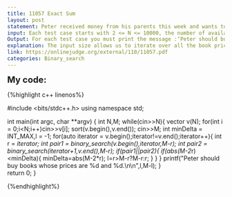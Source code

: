 ```yaml
---
title: 11057 Exact Sum
layout: post
statement: Peter received money from his parents this week and wants to spend it all buying books. But he does not read a book so fast, because he likes to enjoy every single word while he is reading. In this way, it takes him a week to finish a book.As Peter receives money every two weeks, he decided to buy two books, then he can read them until receive more money. As he wishes to spend all the money, he should choose two books whose prices summed up are equal to the money that he has. It is a little bit difficult to find these books, so Peter asks your help to find them.
input: Each test case starts with 2 <= N <= 10000, the number of available books. Next line will have N integers, representing the price of each book, a book costs less than 1000001. Then there is another line with an integer M, representing how much money Peter has. There is a blank line after each test case. The input is terminated by end of file (EOF).
Output: For each test case you must print the message :‘Peter should buy books whose prices are i and j.’, where i and j are the prices of the books whose sum is equal do M and i <= j. You can consider thatis always possible to find a solution, if there are multiple solutions print the solution that minimizes the difference between the prices i and j. After each test case you must print a blank line.
explanation: The input size allows us to iterate over all the book prices and check if there is another book whose price added would sum to the required budget.We do that by using binary_search function which runs in logn time and returns a bool with wether a pair was found or not.If it was we compute the difference between the prices and compare it to the previous one.
link: https://onlinejudge.org/external/110/11057.pdf
categories: Binary_search
---
```


<span style='font-size:20px;font-weight:bold'>My code:</span>

{%highlight c++ linenos%}

#include <bits/stdc++.h>
using namespace std;

int main(int argc, char **argv)
{
	int N,M;
	while(cin>>N){
		vector<int> v(N);
		for(int i = 0;i<N;i++)cin>>v[i];
		sort(v.begin(),v.end());
		cin>>M;
		int minDelta = INT_MAX,l = -1;
		for(auto iterator = v.begin();iterator!=v.end();iterator++){
			int r = *iterator;
			int pair1 = binary_search(v.begin(),iterator,M-r);
			int pair2 = binary_search(iterator+1,v.end(),M-r);
			if(pair1||pair2){
				if(abs(M-2*r)<minDelta){
					minDelta=abs(M-2*r);
					l=r>M-r?M-r:r;
				}
			}
		}
		printf("Peter should buy books whose prices are %d and %d.\n\n",l,M-l);
	}	
	return 0;
}


{%endhighlight%}